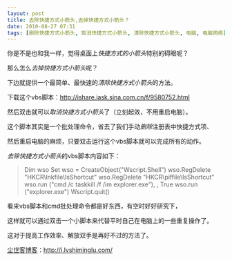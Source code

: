 ```yaml
---
layout: post
title: 去除快捷方式小箭头,去掉快捷方式小箭头？
date: 2010-08-27 07:31
tags: [删除快捷方式小箭头, 取消快捷方式小箭头, 清除快捷方式小箭头, 电脑, 电脑网络]
---
```

你是不是也和我一样，觉得桌面上<em>快捷方式的小箭头</em>特别的碍眼呢？

那么怎么<em>去掉快捷方式小箭头</em>呢？

下边就提供一个最简单、最快速的<em>清除快捷方式小箭头</em>的方法。

下载这个vbs脚本：<a href="http://ishare.iask.sina.com.cn/f/9580752.html" target="_blank">http://ishare.iask.sina.com.cn/f/9580752.html</a>

然后双击就可以<em>取消快捷方式小箭头</em>了（立刻起效，不用重启电脑）。

这个脚本其实是一个批处理命令，省去了我们手动<em>删除</em>注册表中快捷方式项、

然后重启电脑的麻烦，只要双击运行这个vbs脚本就可以完成所有的动作。

<em>去除快捷方式小箭头</em>的vbs脚本内容如下：
<blockquote>Dim wso
Set wso = CreateObject("Wscript.Shell")
wso.RegDelete "HKCR\lnkfile\IsShortcut"
wso.RegDelete "HKCR\piffile\IsShortcut"
wso.run ("cmd /c taskkill /f /im explorer.exe"), , True
wso.run ("explorer.exe")
Wscript.quit()</blockquote>
看来vbs脚本和cmd批处理命令都是好东西，有空时好好研究下，

这样就可以通过双击一个小脚本来代替平时自己在电脑上的一些重复操作了。

这对于提高工作效率、解放双手是再好不过的方法了。

<a href="http://i.lvshiminglu.com/">尘世客博客</a>：<a href="http://i.lvshiminglu.com/">http://i.lvshiminglu.com/</a>

